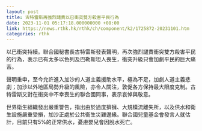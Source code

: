 ```yaml
---
layout: post
title: 古特雷斯再強烈譴責以巴衝突雙方殺害平民行為
date: 2023-11-01 05:17:18.000000000 +08:00
link: https://news.rthk.hk/rthk/ch/component/k2/1725872-20231101.htm
categories: rthk
---
```


以巴衝突持續。聯合國秘書長古特雷斯發表聲明，再次強烈譴責衝突雙方殺害平民的行為，表示已有太多以色列及巴勒斯坦人喪生，衝突升級只會加劇平民的巨大痛苦。

聲明重申，至今允許進入加沙的人道主義援助水平，極為不足，加劇人道主義悲劇；加沙以外地區局勢升級的風險，亦令人關注，敦促各方保持最大限度克制。古特雷斯又對在衝突中不幸喪生的聯合國同事，表示哀悼與敬意。

世界衛生組織發出嚴重警告，指出由於過度擠擁、大規模流離失所，以及供水和衛生設施嚴重受損，加沙正處於公共衛生災難邊緣。聯合國兒童基金會發言人就估計，目前只有5%的正常供水，憂慮嬰兒會因脫水死亡。
